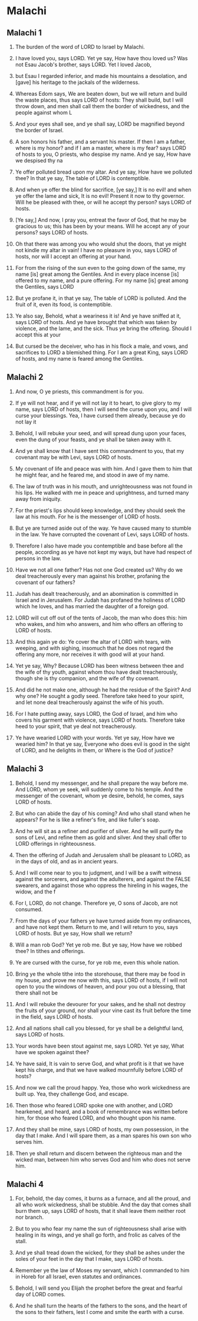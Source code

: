 # Malachi

## Malachi 1

1. The burden of the word of LORD to Israel by Malachi.

2. I have loved you, says LORD. Yet ye say, How have thou loved us? Was not Esau Jacob's brother, says LORD. Yet I loved Jacob,

3. but Esau I regarded inferior, and made his mountains a desolation, and [gave] his heritage to the jackals of the wilderness.

4. Whereas Edom says, We are beaten down, but we will return and build the waste places, thus says LORD of hosts: They shall build, but I will throw down, and men shall call them the border of wickedness, and the people against whom L

5. And your eyes shall see, and ye shall say, LORD be magnified beyond the border of Israel.

6. A son honors his father, and a servant his master. If then I am a father, where is my honor? and if I am a master, where is my fear? says LORD of hosts to you, O priests, who despise my name. And ye say, How have we despised thy na

7. Ye offer polluted bread upon my altar. And ye say, How have we polluted thee? In that ye say, The table of LORD is contemptible.

8. And when ye offer the blind for sacrifice, [ye say,] It is no evil! and when ye offer the lame and sick, It is no evil! Present it now to thy governor. Will he be pleased with thee, or will he accept thy person? says LORD of hosts.

9. [Ye say,] And now, I pray you, entreat the favor of God, that he may be gracious to us; this has been by your means. Will he accept any of your persons? says LORD of hosts.

10. Oh that there was among you who would shut the doors, that ye might not kindle my altar in vain! I have no pleasure in you, says LORD of hosts, nor will I accept an offering at your hand.

11. For from the rising of the sun even to the going down of the same, my name [is] great among the Gentiles. And in every place incense [is] offered to my name, and a pure offering. For my name [is] great among the Gentiles, says LORD

12. But ye profane it, in that ye say, The table of LORD is polluted. And the fruit of it, even its food, is contemptible.

13. Ye also say, Behold, what a weariness it is! And ye have sniffed at it, says LORD of hosts. And ye have brought that which was taken by violence, and the lame, and the sick. Thus ye bring the offering. Should I accept this at your

14. But cursed be the deceiver, who has in his flock a male, and vows, and sacrifices to LORD a blemished thing. For I am a great King, says LORD of hosts, and my name is feared among the Gentiles.

## Malachi 2

1. And now, O ye priests, this commandment is for you.

2. If ye will not hear, and if ye will not lay it to heart, to give glory to my name, says LORD of hosts, then I will send the curse upon you, and I will curse your blessings. Yea, I have cursed them already, because ye do not lay it

3. Behold, I will rebuke your seed, and will spread dung upon your faces, even the dung of your feasts, and ye shall be taken away with it.

4. And ye shall know that I have sent this commandment to you, that my covenant may be with Levi, says LORD of hosts.

5. My covenant of life and peace was with him. And I gave them to him that he might fear, and he feared me, and stood in awe of my name.

6. The law of truth was in his mouth, and unrighteousness was not found in his lips. He walked with me in peace and uprightness, and turned many away from iniquity.

7. For the priest's lips should keep knowledge, and they should seek the law at his mouth. For he is the messenger of LORD of hosts.

8. But ye are turned aside out of the way. Ye have caused many to stumble in the law. Ye have corrupted the covenant of Levi, says LORD of hosts.

9. Therefore I also have made you contemptible and base before all the people, according as ye have not kept my ways, but have had respect of persons in the law.

10. Have we not all one father? Has not one God created us? Why do we deal treacherously every man against his brother, profaning the covenant of our fathers?

11. Judah has dealt treacherously, and an abomination is committed in Israel and in Jerusalem. For Judah has profaned the holiness of LORD which he loves, and has married the daughter of a foreign god.

12. LORD will cut off out of the tents of Jacob, the man who does this: him who wakes, and him who answers, and him who offers an offering to LORD of hosts.

13. And this again ye do: Ye cover the altar of LORD with tears, with weeping, and with sighing, insomuch that he does not regard the offering any more, nor receives it with good will at your hand.

14. Yet ye say, Why? Because LORD has been witness between thee and the wife of thy youth, against whom thou have dealt treacherously, though she is thy companion, and the wife of thy covenant.

15. And did he not make one, although he had the residue of the Spirit? And why one? He sought a godly seed. Therefore take heed to your spirit, and let none deal treacherously against the wife of his youth.

16. For I hate putting away, says LORD, the God of Israel, and him who covers his garment with violence, says LORD of hosts. Therefore take heed to your spirit, that ye deal not treacherously.

17. Ye have wearied LORD with your words. Yet ye say, How have we wearied him? In that ye say, Everyone who does evil is good in the sight of LORD, and he delights in them, or Where is the God of justice?

## Malachi 3

1. Behold, I send my messenger, and he shall prepare the way before me. And LORD, whom ye seek, will suddenly come to his temple. And the messenger of the covenant, whom ye desire, behold, he comes, says LORD of hosts.

2. But who can abide the day of his coming? And who shall stand when he appears? For he is like a refiner's fire, and like fuller's soap.

3. And he will sit as a refiner and purifier of silver. And he will purify the sons of Levi, and refine them as gold and silver. And they shall offer to LORD offerings in righteousness.

4. Then the offering of Judah and Jerusalem shall be pleasant to LORD, as in the days of old, and as in ancient years.

5. And I will come near to you to judgment, and I will be a swift witness against the sorcerers, and against the adulterers, and against the FALSE swearers, and against those who oppress the hireling in his wages, the widow, and the f

6. For I, LORD, do not change. Therefore ye, O sons of Jacob, are not consumed.

7. From the days of your fathers ye have turned aside from my ordinances, and have not kept them. Return to me, and I will return to you, says LORD of hosts. But ye say, How shall we return?

8. Will a man rob God? Yet ye rob me. But ye say, How have we robbed thee? In tithes and offerings.

9. Ye are cursed with the curse, for ye rob me, even this whole nation.

10. Bring ye the whole tithe into the storehouse, that there may be food in my house, and prove me now with this, says LORD of hosts, if I will not open to you the windows of heaven, and pour you out a blessing, that there shall not be

11. And I will rebuke the devourer for your sakes, and he shall not destroy the fruits of your ground, nor shall your vine cast its fruit before the time in the field, says LORD of hosts.

12. And all nations shall call you blessed, for ye shall be a delightful land, says LORD of hosts.

13. Your words have been stout against me, says LORD. Yet ye say, What have we spoken against thee?

14. Ye have said, It is vain to serve God, and what profit is it that we have kept his charge, and that we have walked mournfully before LORD of hosts?

15. And now we call the proud happy. Yea, those who work wickedness are built up. Yea, they challenge God, and escape.

16. Then those who feared LORD spoke one with another, and LORD hearkened, and heard, and a book of remembrance was written before him, for those who feared LORD, and who thought upon his name.

17. And they shall be mine, says LORD of hosts, my own possession, in the day that I make. And I will spare them, as a man spares his own son who serves him.

18. Then ye shall return and discern between the righteous man and the wicked man, between him who serves God and him who does not serve him.

## Malachi 4

1. For, behold, the day comes, it burns as a furnace, and all the proud, and all who work wickedness, shall be stubble. And the day that comes shall burn them up, says LORD of hosts, that it shall leave them neither root nor branch.

2. But to you who fear my name the sun of righteousness shall arise with healing in its wings, and ye shall go forth, and frolic as calves of the stall.

3. And ye shall tread down the wicked, for they shall be ashes under the soles of your feet in the day that I make, says LORD of hosts.

4. Remember ye the law of Moses my servant, which I commanded to him in Horeb for all Israel, even statutes and ordinances.

5. Behold, I will send you Elijah the prophet before the great and fearful day of LORD comes.

6. And he shall turn the hearts of the fathers to the sons, and the heart of the sons to their fathers, lest I come and smite the earth with a curse.


